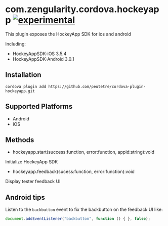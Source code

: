 # com.zengularity.cordova.hockeyapp [![experimental](http://hughsk.github.io/stability-badges/dist/experimental.svg)](http://github.com/hughsk/stability-badges)

This plugin exposes the HockeyApp SDK for ios and android

Including:

* HockeyAppSDK-iOS 3.5.4
* HockeyAppSDK-Android 3.0.1

## Installation

    cordova plugin add https://github.com/peutetre/cordova-plugin-hockeyapp.git

## Supported Platforms

- Android
- iOS

## Methods

- hockeyapp.start(success:function, error:function, appid:string):void

Initialize HockeyApp SDK

- hockeyapp.feedback(sucess:function, error:function):void

Display tester feedback UI

## Android tips

Listen to the `backbutton` event to fix the backbutton on the feedback UI like:

```javascript
document.addEventListener("backbutton", function () { }, false);
```

